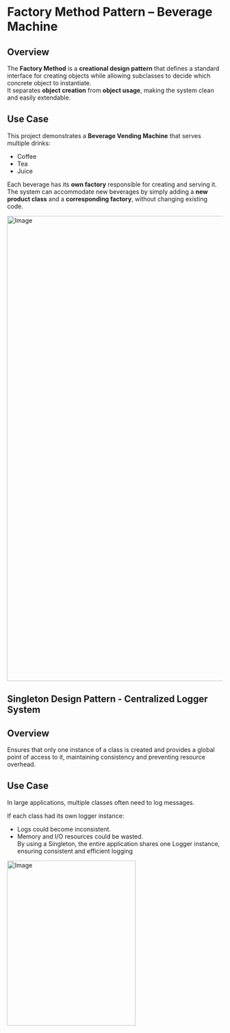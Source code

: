 # Factory Method Pattern – Beverage Machine

## Overview
The **Factory Method** is a **creational design pattern** that defines a standard interface for creating objects while allowing subclasses to decide which concrete object to instantiate.  
It separates **object creation** from **object usage**, making the system clean and easily extendable.

## Use Case
This project demonstrates a **Beverage Vending Machine** that serves multiple drinks:

- Coffee
- Tea
- Juice

Each beverage has its **own factory** responsible for creating and serving it.  
The system can accommodate new beverages by simply adding a **new product class** and a **corresponding factory**, without changing existing code.

<img width="3840" height="1083" alt="Image" src="https://github.com/user-attachments/assets/162f9be5-dcc9-48d3-b58b-69f4caff1761" />
 
## Singleton Design Pattern - Centralized Logger System 
## Overview
Ensures that only one instance of a class is created and provides a global point of access to it, maintaining consistency and preventing resource overhead.

## Use Case  
In large applications, multiple classes often need to log messages.  

If each class had its own logger instance:  
- Logs could become inconsistent.  
- Memory and I/O resources could be wasted.  
By using a Singleton, the entire application shares one Logger instance, ensuring consistent and efficient logging

<img width="300" height="384" alt="Image" src="https://github.com/user-attachments/assets/e1a5454b-4f07-4b0e-9d52-837cac511f1f" />


